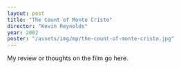 ```yaml
---
layout: post
title: "The Count of Monte Cristo"
director: "Kevin Reynolds"
year: 2002
poster: "/assets/img/mp/the-count-of-monte-cristo.jpg"
---
```


My review or thoughts on the film go here.
